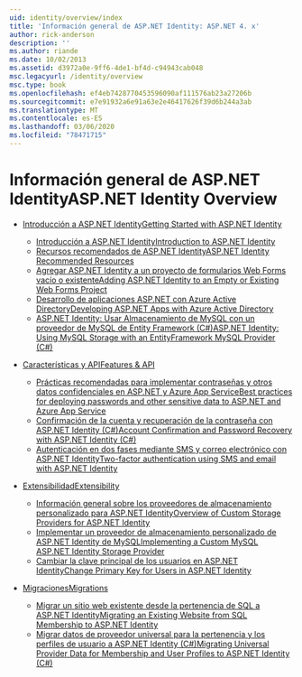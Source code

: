 ```yaml
---
uid: identity/overview/index
title: 'Información general de ASP.NET Identity: ASP.NET 4. x'
author: rick-anderson
description: ''
ms.author: riande
ms.date: 10/02/2013
ms.assetid: d3972a0e-9ff6-4de1-bf4d-c94943cab048
msc.legacyurl: /identity/overview
msc.type: book
ms.openlocfilehash: ef4eb7428770453596090af111576ab23a27206b
ms.sourcegitcommit: e7e91932a6e91a63e2e46417626f39d6b244a3ab
ms.translationtype: MT
ms.contentlocale: es-ES
ms.lasthandoff: 03/06/2020
ms.locfileid: "78471715"
---
```

# <a name="aspnet-identity-overview"></a><span data-ttu-id="9ed6e-102">Información general de ASP.NET Identity</span><span class="sxs-lookup"><span data-stu-id="9ed6e-102">ASP.NET Identity Overview</span></span>

- [<span data-ttu-id="9ed6e-103">Introducción a ASP.NET Identity</span><span class="sxs-lookup"><span data-stu-id="9ed6e-103">Getting Started with ASP.NET Identity</span></span>](getting-started/index.md)

    - [<span data-ttu-id="9ed6e-104">Introducción a ASP.NET Identity</span><span class="sxs-lookup"><span data-stu-id="9ed6e-104">Introduction to ASP.NET Identity</span></span>](getting-started/introduction-to-aspnet-identity.md)
    - [<span data-ttu-id="9ed6e-105">Recursos recomendados de ASP.NET Identity</span><span class="sxs-lookup"><span data-stu-id="9ed6e-105">ASP.NET Identity Recommended Resources</span></span>](getting-started/aspnet-identity-recommended-resources.md)
    - [<span data-ttu-id="9ed6e-106">Agregar ASP.NET Identity a un proyecto de formularios Web Forms vacío o existente</span><span class="sxs-lookup"><span data-stu-id="9ed6e-106">Adding ASP.NET Identity to an Empty or Existing Web Forms Project</span></span>](getting-started/adding-aspnet-identity-to-an-empty-or-existing-web-forms-project.md)
    - [<span data-ttu-id="9ed6e-107">Desarrollo de aplicaciones ASP.NET con Azure Active Directory</span><span class="sxs-lookup"><span data-stu-id="9ed6e-107">Developing ASP.NET Apps with Azure Active Directory</span></span>](getting-started/developing-aspnet-apps-with-windows-azure-active-directory.md)
    - [<span data-ttu-id="9ed6e-108">ASP.NET Identity: Usar Almacenamiento de MySQL con un proveedor de MySQL de Entity Framework (C#)</span><span class="sxs-lookup"><span data-stu-id="9ed6e-108">ASP.NET Identity: Using MySQL Storage with an EntityFramework MySQL Provider (C#)</span></span>](getting-started/aspnet-identity-using-mysql-storage-with-an-entityframework-mysql-provider.md)
- [<span data-ttu-id="9ed6e-109">Características y API</span><span class="sxs-lookup"><span data-stu-id="9ed6e-109">Features & API</span></span>](features-api/index.md)

    - [<span data-ttu-id="9ed6e-110">Prácticas recomendadas para implementar contraseñas y otros datos confidenciales en ASP.NET y Azure App Service</span><span class="sxs-lookup"><span data-stu-id="9ed6e-110">Best practices for deploying passwords and other sensitive data to ASP.NET and Azure App Service</span></span>](features-api/best-practices-for-deploying-passwords-and-other-sensitive-data-to-aspnet-and-azure.md)
    - [<span data-ttu-id="9ed6e-111">Confirmación de la cuenta y recuperación de la contraseña con ASP.NET Identity (C#)</span><span class="sxs-lookup"><span data-stu-id="9ed6e-111">Account Confirmation and Password Recovery with ASP.NET Identity (C#)</span></span>](features-api/account-confirmation-and-password-recovery-with-aspnet-identity.md)
    - [<span data-ttu-id="9ed6e-112">Autenticación en dos fases mediante SMS y correo electrónico con ASP.NET Identity</span><span class="sxs-lookup"><span data-stu-id="9ed6e-112">Two-factor authentication using SMS and email with ASP.NET Identity</span></span>](features-api/two-factor-authentication-using-sms-and-email-with-aspnet-identity.md)
- [<span data-ttu-id="9ed6e-113">Extensibilidad</span><span class="sxs-lookup"><span data-stu-id="9ed6e-113">Extensibility</span></span>](extensibility/index.md)

    - [<span data-ttu-id="9ed6e-114">Información general sobre los proveedores de almacenamiento personalizado para ASP.NET Identity</span><span class="sxs-lookup"><span data-stu-id="9ed6e-114">Overview of Custom Storage Providers for ASP.NET Identity</span></span>](extensibility/overview-of-custom-storage-providers-for-aspnet-identity.md)
    - [<span data-ttu-id="9ed6e-115">Implementar un proveedor de almacenamiento personalizado de ASP.NET Identity de MySQL</span><span class="sxs-lookup"><span data-stu-id="9ed6e-115">Implementing a Custom MySQL ASP.NET Identity Storage Provider</span></span>](extensibility/implementing-a-custom-mysql-aspnet-identity-storage-provider.md)
    - [<span data-ttu-id="9ed6e-116">Cambiar la clave principal de los usuarios en ASP.NET Identity</span><span class="sxs-lookup"><span data-stu-id="9ed6e-116">Change Primary Key for Users in ASP.NET Identity</span></span>](extensibility/change-primary-key-for-users-in-aspnet-identity.md)
- [<span data-ttu-id="9ed6e-117">Migraciones</span><span class="sxs-lookup"><span data-stu-id="9ed6e-117">Migrations</span></span>](migrations/index.md)

    - [<span data-ttu-id="9ed6e-118">Migrar un sitio web existente desde la pertenencia de SQL a ASP.NET Identity</span><span class="sxs-lookup"><span data-stu-id="9ed6e-118">Migrating an Existing Website from SQL Membership to ASP.NET Identity</span></span>](migrations/migrating-an-existing-website-from-sql-membership-to-aspnet-identity.md)
    - [<span data-ttu-id="9ed6e-119">Migrar datos de proveedor universal para la pertenencia y los perfiles de usuario a ASP.NET Identity (C#)</span><span class="sxs-lookup"><span data-stu-id="9ed6e-119">Migrating Universal Provider Data for Membership and User Profiles to ASP.NET Identity (C#)</span></span>](migrations/migrating-universal-provider-data-for-membership-and-user-profiles-to-aspnet-identity.md)
